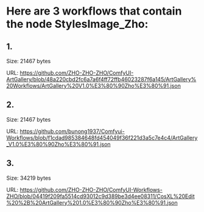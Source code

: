 # Here are 3 workflows that contain the node StylesImage_Zho:

## 1. 

Size: 21467 bytes

URL: https://github.com/ZHO-ZHO-ZHO/ComfyUI-ArtGallery/blob/48a220cbd2fc6a7a6f4ff72ffb46023287f6a145/ArtGallery%20Workflows/ArtGallery%20V1.0%E3%80%90Zho%E3%80%91.json

## 2. 

Size: 21467 bytes

URL: https://github.com/bunong1937/Comfyui-Workflows/blob/f1cdad985384648fd454049f36f221d3a5c7e4c4/ArtGallery_V1.0%E3%80%90Zho%E3%80%91.json

## 3. 

Size: 34219 bytes

URL: https://github.com/ZHO-ZHO-ZHO/ComfyUI-Workflows-ZHO/blob/04419f209fa5514cd93012c9d389be3d4ee08311/CosXL%20Edit%20%2B%20ArtGallery%201.0%E3%80%90Zho%E3%80%91.json

